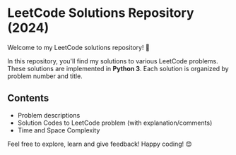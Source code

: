 # LeetCode Solutions Repository (2024)

Welcome to my LeetCode solutions repository! 🚀

In this repository, you'll find my solutions to various LeetCode problems. These solutions are implemented in **Python 3**. Each solution is organized by problem number and title.

## Contents

- Problem descriptions
- Solution Codes to LeetCode problem (with explanation/comments)
- Time and Space Complexity

Feel free to explore, learn and give feedback! Happy coding! 😊
